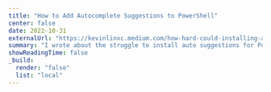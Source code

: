 ```yaml
---
title: "How to Add Autocomplete Suggestions to PowerShell"
center: false
date: 2022-10-31
externalUrl: "https://kevinlinxc.medium.com/how-hard-could-installing-autocomplete-for-powershell-be-4c8a2cbc69be"
summary: "I wrote about the struggle to install auto suggestions for PowerShell"
showReadingTime: false
_build:
  render: "false"
  list: "local"
---
```

